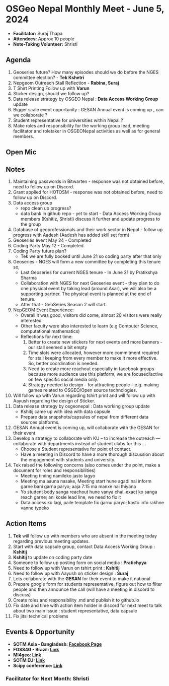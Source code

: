 # OSGeo Nepal Monthly Meet - June 5, 2024

- **Facilitator:** Suraj Thapa
- **Attendees:** Approx 10 people
- **Note-Taking Volunteer:** Shristi

## Agenda

1. Geoseries future? How many episodes should we do before the NGES committee election? - **Tek Kshetri**
2. Nepgeom Outreach Stall Reflection - **Rabina, Suraj**
3. T Shirt Printing Follow up with **Varun**
4. Sticker design, should we follow up? 
5. Data release strategy by OSGEO Nepal : **Data Access Working Group** update
6. Bigger scale event opportunity : GESAN Annual event is coming up , can we collaborate ?  
7. Student representative for universities within Nepal ? 
8. Make roles and responsibility for the working group lead, meeting facilitator and roletaker in OSGEONepal activities as well as for general members.

## Open Mic
## Notes

1. Maintaining passwords in Bitwarten - response was not obtained before, need to follow up on Discord.
2. Grant applied for HOTOSM - response was not obtained before, need to follow up on Discord. 
3. Data access group
    - repo clean up progress?
    - data bank in github repo - yet to start - Data Access Working Group members (Kshitiz, Shristi) discuss it further and update progress to the group
4. Database of geoprofessionals and their work sector in Nepal - follow up progress with Aadesh (Aadesh has added skill set form) 
5. Geoseries event May 24 - Completed 
6. Coding Party May 12 - Completed.
7. Coding Party future plan?
    - Tek we are fully booked until June 21 so coding party after that only
8. Geoseries - NGES will form a new committee by completing this tenure so,
    - Last Geoseries for current NGES tenure - In June 21 by Pratikshya Sharma
    - Collaboration with NGES for next Geoseries event - they plan to do one physical event by taking lead (around Asar), we will also be a supporting partner. The physical event is planned at the end of tenure.
    - After that - GeoSeries Season 2 will start. 
9. NepGEOM Event Experience:
    - Overall it was good, visitors did come, almost 20 visitors were really interested
    - Other faculty were also interested to learn (e.g Computer Science, computational mathematics)
    - Reflections for next time: 
      1. Better to create new stickers for next events and more banners - our stall seemed a bit empty
      2. Time slots were allocated, however more commitment required for stall keeping from every member to make it more effective. So, better coordination is needed. 
      3. Need to create more reachout especially in facebook groups because more audience use this platform, we are focused/active on few specific social media only.
      4. Strategy needed to design - for attracting people – e.g. making games related to OSGEO/Open source technologies.
10. Will follow up with Varun regarding tshirt print and will follow up with Aayush regarding the design of Sticker.
11. Data release strategy by osgeonepal : Data working group update
    - Kshitij came up with idea with data capsule
    - Prepare data snapshots/capsules of nepal from different data sources platforms.
12. GESAN Annual event is coming up, will collaborate with the GESAN for their event
13. Develop a strategy to collaborate with KU – to increase the outreach — collaborate with departments instead of student clubs for this …
    - Choose a Student representative for point of contact. 
    - Have a meeting in Discord to have a more thorough discussion about the engagement with students and university.
14. Tek raised the following concerns (also comes under the point, make a document for roles and responsibilities)
    - Meeting timing namileko jasto lagyo
    - Meeting ma aauna nasake, Meeting start hune agadi nai inform garne bani garna paryo; aaja 7:15 ma manxe nai thiyana
    - Yo student body sanga reachout hune vanya chai, exact ko sanga reach garne; ani kosle lead line, we need to fix it
    - Data access ko lagi, paile template fix garnu paryo; kasto info rakhne vanne typeko

## Action Items

1. **Tek** will follow up with members who are absent in the meeting today regarding previous meeting updates.
2. Start with data capsule group, contact Data Access Working Group : **Kshitij** 
3. **Kshitij** to update on coding party date
4. Someone to follow up posting form on social media : **Pratichyya**  
5. Need to follow up with Varun on tshirt print : **Kshitij**
6. Need to follow up with Aayush on sticker design : **Suraj**
7. Lets collaborate with the **GESAN** for their event to make it national 
8. Prepare google form for students representative, figure out how to filter people and then announce the call (will have a meeting in discord to discuss)
9. Create roles and responsibility .md and publish it to github.io 
10. Fix date and time with action item holder in discord for next meet to talk about two main issue : student representative, data capsule
11. Fix jitsi technical problems

## Events & Opportunity

- **SOTM Asia - Bangladesh: [Facebook Page](https://www.facebook.com/SotmAsia)**
- **FOSS4G - Brazil: [Link](https://2024.foss4g.org/)**
- **Ml4geo: [Link](https://ml4geo.sciencesconf.org/)**
- **SOTM EU: [Link](https://stateofthemap.eu/)**
- **Scipy conference: [Link](https://www.scipy2024.scipy.org/)**


### **Facilitator for Next Month:** Shristi
